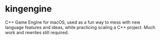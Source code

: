 # kingengine
C++ Game Engine for macOS, used as a fun way to mess with new language features and ideas, while practicing scaling a C++ project. Much work and rewrites still required.

